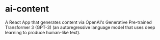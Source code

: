 # ai-content
A React App that generates content via OpenAI's Generative Pre-trained Transformer 3 (GPT-3) (an autoregressive language model that uses deep learning to produce human-like text).
